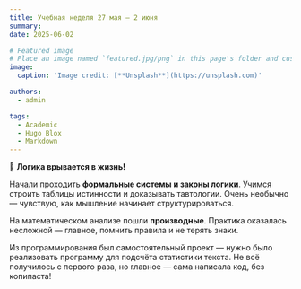 ```yaml
---
title: Учебная неделя 27 мая – 2 июня
summary: 
date: 2025-06-02

# Featured image
# Place an image named `featured.jpg/png` in this page's folder and customize its options here.
image:
  caption: 'Image credit: [**Unsplash**](https://unsplash.com)'

authors:
  - admin

tags:
  - Academic
  - Hugo Blox
  - Markdown
---
```


🧠 **Логика врывается в жизнь!**

Начали проходить **формальные системы и законы логики**. Учимся строить таблицы истинности и доказывать тавтологии. Очень необычно — чувствую, как мышление начинает структурироваться.

На математическом анализе пошли **производные**. Практика оказалась несложной — главное, помнить правила и не терять знаки.

Из программирования был самостоятельный проект — нужно было реализовать программу для подсчёта статистики текста. Не всё получилось с первого раза, но главное — сама написала код, без копипаста!

